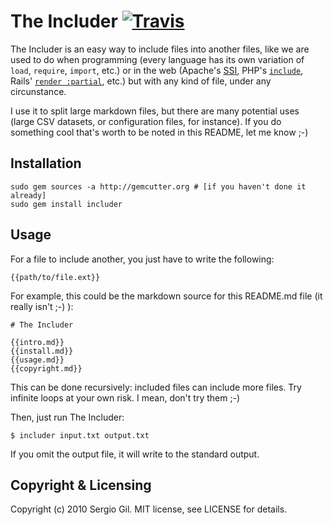 # The Includer [![Travis](http://travis-ci.org/porras/includer.png)](http://travis-ci.org/porras/includer)

The Includer is an easy way to include files into another files, like we are used to do when programming (every language has its own variation of `load`, `require`, `import`, etc.) or in the web (Apache's [SSI](http://httpd.apache.org/docs/2.2/howto/ssi.html), PHP's [`include`](http://php.net/manual/en/function.include.php), Rails' [`render :partial`](http://api.rubyonrails.org/classes/ActionController/Base.html#M000658), etc.) but with any kind of file, under any circunstance.

I use it to split large markdown files, but there are many potential uses (large CSV datasets, or configuration files, for instance). If you do something cool that's worth to be noted in this README, let me know ;-)

## Installation

    sudo gem sources -a http://gemcutter.org # [if you haven't done it already]
    sudo gem install includer
    
## Usage

For a file to include another, you just have to write the following:

    {{path/to/file.ext}}
    
For example, this could be the markdown source for this README.md file (it really isn't ;-) ):

    # The Includer
    
    {{intro.md}}
    {{install.md}}
    {{usage.md}}
    {{copyright.md}}

This can be done recursively: included files can include more files. Try infinite loops at your own risk. I mean, don't try them ;-)

Then, just run The Includer:

    $ includer input.txt output.txt

If you omit the output file, it will write to the standard output.

## Copyright & Licensing

Copyright (c) 2010 Sergio Gil. MIT license, see LICENSE for details.